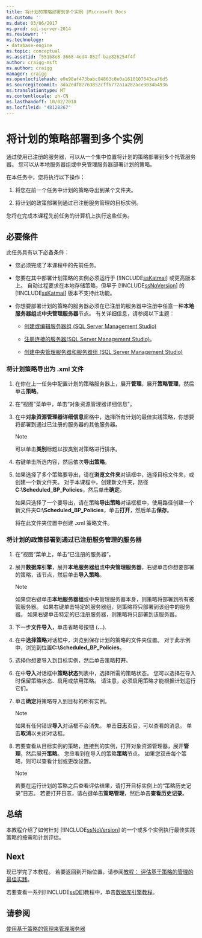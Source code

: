```yaml
---
title: 将计划的策略部署到多个实例 |Microsoft Docs
ms.custom: ''
ms.date: 03/06/2017
ms.prod: sql-server-2014
ms.reviewer: ''
ms.technology:
- database-engine
ms.topic: conceptual
ms.assetid: f551b8e8-3668-4ed4-852f-bae826254f4f
author: craigg-msft
ms.author: craigg
manager: craigg
ms.openlocfilehash: e0e98af473babc84863c8e0a1610107843ca76d5
ms.sourcegitcommit: 3da2edf82763852cff6772a1a282ace3034b4936
ms.translationtype: MT
ms.contentlocale: zh-CN
ms.lasthandoff: 10/02/2018
ms.locfileid: "48128267"
---
```

# <a name="deploy-scheduled-policies-to-multiple-instances"></a>将计划的策略部署到多个实例
  通过使用已注册的服务器，可以从一个集中位置将计划的策略部署到多个托管服务器。 您可以从本地服务器组或中央管理服务器部署计划的策略。  
  
 在本任务中，您将执行以下操作：  
  
1.  将您在前一个任务中计划的策略导出到某个文件夹。  
  
2.  将计划的政策部署到通过已注册服务管理的目标实例。  
  
 您将在完成本课程先前任务的计算机上执行这些任务。  
  
## <a name="prerequisites"></a>必要條件  
 此任务具有以下必备条件：  
  
-   您必须完成了本课程中的先前任务。  
  
-   您要在其中部署计划策略的实例必须运行于 [!INCLUDE[ssKatmai](../includes/sskatmai-md.md)] 或更高版本上。 自动过程要求在本地存储策略，但早于 [!INCLUDE[ssNoVersion](../includes/ssnoversion-md.md)] 的 [!INCLUDE[ssKatmai](../includes/sskatmai-md.md)] 版本不支持此功能。  
  
-   你想要部署计划的策略的服务器必须在已注册的服务器中注册中任意一种**本地服务器组**或**中央管理服务器**节点。 有关详细信息，请参阅以下主题：  
  
    -   [创建或编辑服务器组 (SQL Server Management Studio)](../ssms/register-servers/create-or-edit-a-server-group-sql-server-management-studio.md)  
  
    -   [注册连接的服务器&#40;SQL Server Management Studio&#41;](../ssms/register-servers/register-a-connected-server-sql-server-management-studio.md)。  
  
    -   [创建中央管理服务器和服务器组 (SQL Server Management Studio)](../ssms/register-servers/create-a-central-management-server-and-server-group.md)  
  
### <a name="to-export-the-scheduled-policies-as-xml-files"></a>将计划策略导出为 .xml 文件  
  
1.  在你在上一任务中配置计划的策略服务器上，展开**管理**，展开**策略管理**，然后单击**策略**。  
  
2.  在“视图”菜单中，单击“对象资源管理器详细信息”。  
  
3.  在中**对象资源管理器详细信息**窗格中，选择所有计划的最佳实践策略，你想要将部署到通过已注册的服务器的其他服务器。  
  
    > [!NOTE]  
    >  可以单击**类别**标题以按类别对策略进行排序。  
  
4.  右键单击所选内容，然后依次**导出策略**。  
  
5.  如果选择了多个策略要导出，请在**浏览文件夹**对话框中，选择目标文件夹，或创建一个新文件夹。 对于本课程中，创建新文件夹，路径**C:\Scheduled_BP_Policies**，然后单击**确定**。  
  
     如果只选择了一个要导出，请在策略**导出策略**对话框框中，使用路径创建一个新文件夹**C:\Scheduled_BP_Policies**，单击**打开**，然后单击**保存**。  
  
     将在此文件夹位置中创建 .xml 策略文件。  
  
### <a name="to-deploy-the-scheduled-policies-to-servers-that-are-managed-through-registered-servers"></a>将计划的政策部署到通过已注册服务管理的服务器  
  
1.  在“视图”菜单上，单击“已注册的服务器”。  
  
2.  展开**数据库引擎**，展开**本地服务器组**或**中央管理服务器**，右键单击你想要部署的策略，该节点，然后单击**导入策略**。  
  
    > [!NOTE]  
    >  如果您右键单击**本地服务器组**或中央管理服务器本身，则策略将部署到所有被管服务器。 如果右键单击特定的服务器组，则策略将只部署到该组中的服务器。 如果右键单击特定的已注册服务器，则策略将只部署到该服务器。  
  
3.  下一步**文件导入**，单击省略号按钮 (**...**).  
  
4.  在中**选择策略**对话框中，浏览到保存计划的策略的文件夹位置。 对于此示例中，浏览到位置**C:\Scheduled_BP_Policies**。  
  
5.  选择你想要导入到目标实例，然后单击策略**打开**。  
  
6.  在中**导入**对话框中**策略状态**列表中，选择所需的策略状态。 您可以选择在导入时保留策略状态、启用或禁用策略。 请注意，必须启用策略才能根据计划运行它们。  
  
7.  单击**确定**将策略导入到目标的所有实例。  
  
    > [!NOTE]  
    >  如果有任何错误**导入**对话框不会消失。 单击**日志**页后，可以查看的消息。 单击**取消**以关闭对话框。  
  
8.  若要查看从目标实例的策略，连接到的实例，打开对象资源管理器，展开**管理**，然后展开**策略**。 您应看到在导入的策略**策略**节点。 如果您双击每个策略，则可以查看计划或更改设置。  
  
    > [!NOTE]  
    >  若要在运行计划的策略之后查看评估结果，请打开目标实例上的“策略历史记录”日志。 若要打开日志，请右键单击**策略管理**，然后单击**查看历史记录**。  
  
## <a name="summary"></a>总结  
 本教程介绍了如何针对 [!INCLUDE[ssNoVersion](../includes/ssnoversion-md.md)] 的一个或多个实例执行最佳实践策略的按需和计划评估。  
  
## <a name="next"></a>Next  
 现已学完了本教程。 若要返回到开始位置，请参阅[教程： 评估基于策略的管理的最佳实践](../../2014/tutorials/tutorial-evaluating-best-practices-by-using-policy-based-management.md)。  
  
 若要查看一系列[!INCLUDE[ssDE](../includes/ssde-md.md)]教程中，单击[数据库引擎教程](../relational-databases/database-engine-tutorials.md)。  
  
## <a name="see-also"></a>请参阅  
 [使用基于策略的管理来管理服务器](../relational-databases/policy-based-management/administer-servers-by-using-policy-based-management.md)  
  
  
